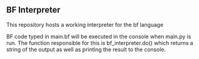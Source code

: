 ## BF Interpreter

This repository hosts a working interpreter for the bf language

BF code typed in main.bf will be executed in the console when main.py is run. The function responsible for this is bf_interpreter.do() which returns a string of the output as well as printing the result to the console.
